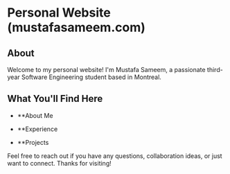 # Personal Website (mustafasameem.com)

## About
Welcome to my personal website! I'm Mustafa Sameem, a passionate third-year Software Engineering student based in Montreal.

## What You'll Find Here
- **About Me

- **Experience

- **Projects

Feel free to reach out if you have any questions, collaboration ideas, or just want to connect. Thanks for visiting!


